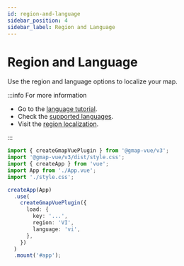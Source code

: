 ```yaml
---
id: region-and-language
sidebar_position: 4
sidebar_label: Region and Language
---
```


# Region and Language

Use the region and language options to localize your map.

:::info For more information

- Go to the [language tutorial](https://developers.google.com/maps/documentation/javascript/localization).
- Check the [supported languages](https://developers.google.com/maps/faq#languagesupport).
- Visit the [region localization](https://developers.google.com/maps/documentation/javascript/localization#Region).

:::

```ts title="main.ts" showLineNumbers {12,13}
import { createGmapVuePlugin } from '@gmap-vue/v3';
import '@gmap-vue/v3/dist/style.css';
import { createApp } from 'vue';
import App from './App.vue';
import './style.css';

createApp(App)
  .use(
    createGmapVuePlugin({
      load: {
        key: '...',
        region: 'VI',
        language: 'vi',
      },
    })
  )
  .mount('#app');
```
